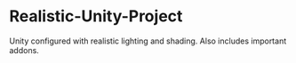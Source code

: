 # Realistic-Unity-Project
Unity configured with realistic lighting and shading. Also includes important addons.
